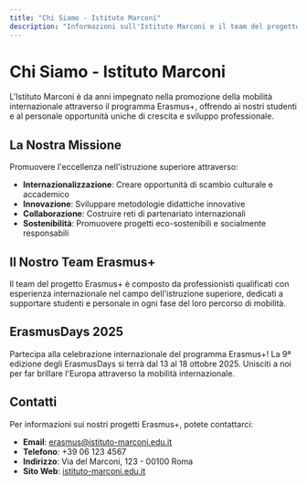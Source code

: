```yaml
---
title: "Chi Siamo - Istituto Marconi"
description: "Informazioni sull'Istituto Marconi e il team del progetto Erasmus+"
---
```


# Chi Siamo - Istituto Marconi

L'Istituto Marconi è da anni impegnato nella promozione della mobilità internazionale attraverso il programma Erasmus+, offrendo ai nostri studenti e al personale opportunità uniche di crescita e sviluppo professionale.

## La Nostra Missione

Promuovere l'eccellenza nell'istruzione superiore attraverso:

- **Internazionalizzazione**: Creare opportunità di scambio culturale e accademico
- **Innovazione**: Sviluppare metodologie didattiche innovative
- **Collaborazione**: Costruire reti di partenariato internazionali
- **Sostenibilità**: Promuovere progetti eco-sostenibili e socialmente responsabili

## Il Nostro Team Erasmus+

Il team del progetto Erasmus+ è composto da professionisti qualificati con esperienza internazionale nel campo dell'istruzione superiore, dedicati a supportare studenti e personale in ogni fase del loro percorso di mobilità.

## ErasmusDays 2025

Partecipa alla celebrazione internazionale del programma Erasmus+! La 9ª edizione degli ErasmusDays si terrà dal 13 al 18 ottobre 2025. Unisciti a noi per far brillare l'Europa attraverso la mobilità internazionale.

## Contatti

Per informazioni sui nostri progetti Erasmus+, potete contattarci:

- **Email**: erasmus@istituto-marconi.edu.it
- **Telefono**: +39 06 123 4567
- **Indirizzo**: Via del Marconi, 123 - 00100 Roma
- **Sito Web**: [istituto-marconi.edu.it](https://istituto-marconi.edu.it)
